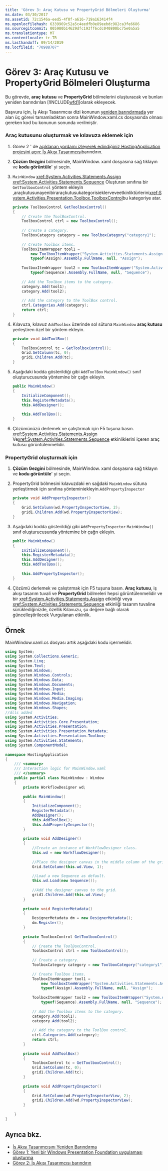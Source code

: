 ```yaml
---
title: 'Görev 3: Araç Kutusu ve PropertyGrid Bölmeleri Oluşturma'
ms.date: 03/30/2017
ms.assetid: 72c1546a-eed5-4f0f-a616-719a163414f4
ms.openlocfilehash: 6339969c52a5c4eedfb0e89eebdc982ca3fe6686
ms.sourcegitcommit: 005980b14629dfc193ff6cdc040800bc75e0a5a5
ms.translationtype: MT
ms.contentlocale: tr-TR
ms.lasthandoff: 09/14/2019
ms.locfileid: "70988707"
---
```

# <a name="task-3-create-the-toolbox-and-propertygrid-panes"></a>Görev 3: Araç Kutusu ve PropertyGrid Bölmeleri Oluşturma
Bu görevde, **araç kutusu** ve **PropertyGrid** bölmelerini oluşturacak ve bunları yeniden barındırılan [!INCLUDE[wfd1](../../../includes/wfd1-md.md)]olarak ekleyecek.  
  
 Başvuru için, İş Akışı Tasarımcısı dizi konunun [yeniden barındırmada](rehosting-the-workflow-designer.md) yer alan üç görevi tamamladıktan sonra MainWindow.xaml.cs dosyasında olması gereken kod bu konunun sonunda verilmiştir.  
  
### <a name="to-create-the-toolbox-and-add-it-to-the-grid"></a>Araç kutusunu oluşturmak ve kılavuza eklemek için  
  
1. Görev 2 ' de [açıklanan yordamı izleyerek edindiğiniz HostingApplication projesini açın: İş Akışı Tasarımcısı](task-2-host-the-workflow-designer.md)barındırın.  
  
2. **Çözüm Gezgini** bölmesinde, MainWindow. xaml dosyasına sağ tıklayın ve **kodu görüntüle**' yi seçin.  
  
3. `MainWindow` <xref:System.Activities.Statements.Assign> <xref:System.Activities.Statements.Sequence> Oluşturan sınıfına bir `GetToolboxControl` yöntem ekleyin ,araçkutusunayenibiraraçkutusukategorisieklerveveetkinliktürlerini<xref:System.Activities.Presentation.Toolbox.ToolboxControl>bu kategoriye atar.  
  
    ```csharp  
    private ToolboxControl GetToolboxControl()  
    {  
        // Create the ToolBoxControl.  
        ToolboxControl ctrl = new ToolboxControl();  
  
        // Create a category.  
        ToolboxCategory category = new ToolboxCategory("category1");  
  
        // Create Toolbox items.  
        ToolboxItemWrapper tool1 =   
            new ToolboxItemWrapper("System.Activities.Statements.Assign",   
            typeof(Assign).Assembly.FullName, null, "Assign");  
  
        ToolboxItemWrapper tool2 = new ToolboxItemWrapper("System.Activities.Statements.Sequence",   
            typeof(Sequence).Assembly.FullName, null, "Sequence");  
  
        // Add the Toolbox items to the category.  
        category.Add(tool1);  
        category.Add(tool2);  
  
        // Add the category to the ToolBox control.  
        ctrl.Categories.Add(category);  
        return ctrl;  
    }  
    ```  
  
4. Kılavuza, kılavuz `AddToolbox` üzerinde sol sütuna `MainWindow` **araç kutusu** yerleştiren özel bir yöntem ekleyin.  
  
    ```csharp  
    private void AddToolBox()  
    {  
        ToolboxControl tc = GetToolboxControl();  
        Grid.SetColumn(tc, 0);  
        grid1.Children.Add(tc);  
    }  
    ```  
  
5. Aşağıdaki kodda gösterildiği gibi `AddToolBox` `MainWindow()` sınıf oluşturucusunda yöntemine bir çağrı ekleyin.  
  
    ```csharp  
    public MainWindow()  
    {  
        InitializeComponent();  
        this.RegisterMetadata();  
        this.AddDesigner();  
  
        this.AddToolBox();  
    }  
    ```  
  
6. Çözümünüzü derlemek ve çalıştırmak için F5 tuşuna basın. <xref:System.Activities.Statements.Assign> Ve<xref:System.Activities.Statements.Sequence> etkinliklerini içeren araç kutusu görüntülenmelidir.  
  
### <a name="to-create-the-propertygrid"></a>PropertyGrid oluşturmak için  
  
1. **Çözüm Gezgini** bölmesinde, MainWindow. xaml dosyasına sağ tıklayın ve **kodu görüntüle**' yi seçin.  
  
2. PropertyGrid bölmesini kılavuzdaki en sağdaki `MainWindow` sütuna yerleştirmek için sınıfına yönteminiekleyin.`AddPropertyInspector`  
  
    ```csharp  
    private void AddPropertyInspector()  
    {  
        Grid.SetColumn(wd.PropertyInspectorView, 2);  
        grid1.Children.Add(wd.PropertyInspectorView);              
    }  
    ```  
  
3. Aşağıdaki kodda gösterildiği gibi `AddPropertyInspector` `MainWindow()` sınıf oluşturucusunda yöntemine bir çağrı ekleyin.  
  
    ```csharp  
    public MainWindow()  
    {  
        InitializeComponent();  
        this.RegisterMetadata();  
        this.AddDesigner();  
        this.AddToolBox();  
  
        this.AddPropertyInspector();   
    }  
    ```  
  
4. Çözümü derlemek ve çalıştırmak için F5 tuşuna basın. **Araç kutusu**, iş akışı tasarım tuvali ve **PropertyGrid** bölmeleri hepsi görüntülenmelidir ve bir <xref:System.Activities.Statements.Assign> etkinliği veya <xref:System.Activities.Statements.Sequence> etkinliği tasarım tuvaline sürüklediğinizde, özellik Kılavuzu, şu değere bağlı olarak güncelleştirilecek Vurgulanan etkinlik.  
  
## <a name="example"></a>Örnek  
 MainWindow.xaml.cs dosyası artık aşağıdaki kodu içermelidir.  
  
```csharp  
using System;  
using System.Collections.Generic;  
using System.Linq;  
using System.Text;  
using System.Windows;  
using System.Windows.Controls;  
using System.Windows.Data;  
using System.Windows.Documents;  
using System.Windows.Input;  
using System.Windows.Media;  
using System.Windows.Media.Imaging;  
using System.Windows.Navigation;  
using System.Windows.Shapes;  
//dlls added  
using System.Activities;  
using System.Activities.Core.Presentation;  
using System.Activities.Presentation;  
using System.Activities.Presentation.Metadata;  
using System.Activities.Presentation.Toolbox;  
using System.Activities.Statements;  
using System.ComponentModel;  
  
namespace HostingApplication  
{  
    /// <summary>  
    /// Interaction logic for MainWindow.xaml  
    /// </summary>  
    public partial class MainWindow : Window  
    {  
        private WorkflowDesigner wd;  
  
        public MainWindow()  
        {  
            InitializeComponent();  
            RegisterMetadata();  
            AddDesigner();  
            this.AddToolBox();  
            this.AddPropertyInspector();  
        }  
  
        private void AddDesigner()  
        {  
            //Create an instance of WorkflowDesigner class.  
            this.wd = new WorkflowDesigner();  
  
            //Place the designer canvas in the middle column of the grid.  
            Grid.SetColumn(this.wd.View, 1);  
  
            //Load a new Sequence as default.  
            this.wd.Load(new Sequence());  
  
            //Add the designer canvas to the grid.  
            grid1.Children.Add(this.wd.View);  
        }  
  
        private void RegisterMetadata()  
        {  
            DesignerMetadata dm = new DesignerMetadata();  
            dm.Register();  
        }  
  
        private ToolboxControl GetToolboxControl()  
        {  
            // Create the ToolBoxControl.  
            ToolboxControl ctrl = new ToolboxControl();  
  
            // Create a category.  
            ToolboxCategory category = new ToolboxCategory("category1");  
  
            // Create Toolbox items.  
            ToolboxItemWrapper tool1 =  
                new ToolboxItemWrapper("System.Activities.Statements.Assign",  
                typeof(Assign).Assembly.FullName, null, "Assign");  
  
            ToolboxItemWrapper tool2 = new ToolboxItemWrapper("System.Activities.Statements.Sequence",  
                typeof(Sequence).Assembly.FullName, null, "Sequence");  
  
            // Add the Toolbox items to the category.  
            category.Add(tool1);  
            category.Add(tool2);  
  
            // Add the category to the ToolBox control.  
            ctrl.Categories.Add(category);  
            return ctrl;  
        }  
  
        private void AddToolBox()  
        {  
            ToolboxControl tc = GetToolboxControl();  
            Grid.SetColumn(tc, 0);  
            grid1.Children.Add(tc);  
        }  
  
        private void AddPropertyInspector()  
        {  
            Grid.SetColumn(wd.PropertyInspectorView, 2);  
            grid1.Children.Add(wd.PropertyInspectorView);  
        }  
  
    }  
}  
```  
  
## <a name="see-also"></a>Ayrıca bkz.

- [İş Akışı Tasarımcısını Yeniden Barındırma](rehosting-the-workflow-designer.md)
- [Görev 1: Yeni bir Windows Presentation Foundation uygulaması oluşturma](task-1-create-a-new-wpf-app.md)
- [Görev 2: İş Akışı Tasarımcısı barındırın](task-2-host-the-workflow-designer.md)
